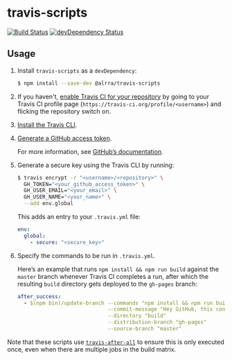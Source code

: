 # travis-scripts

[![Build Status](https://travis-ci.org/alrra/travis-scripts.svg?branch=master)](https://travis-ci.org/alrra/travis-scripts)
[![devDependency Status](https://david-dm.org/alrra/travis-scripts/dev-status.svg)](https://david-dm.org/alrra/travis-scripts#info=devDependencies)


## Usage

1. Install `travis-scripts` as a `devDependency`:

    ```bash
    $ npm install --save-dev @alrra/travis-scripts
    ```

2. If you haven't, [enable Travis CI for your
repository](https://docs.travis-ci.com/user/getting-started/#To-get-started-with-Travis-CI%3A)
by going to your Travis CI profile page (`https://travis-ci.org/profile/<username>`)
and flicking the repository switch on.

3. [Install the Travis CLI](https://docs.travis-ci.com/user/encryption-keys/#Usage).

4. [Generate a GitHub access token](https://github.com/settings/tokens).

   For more information, see [GitHub’s documentation](https://help.github.com/articles/creating-an-access-token-for-command-line-use/).

5. Generate a secure key using the Travis CLI by running:

    ```bash
    $ travis encrypt -r "<username>/<repository>" \
      GH_TOKEN="<your_github_access_token>" \
      GH_USER_EMAIL="<your_email>" \
      GH_USER_NAME="<your_name>" \
      --add env.global
    ```

    This adds an entry to your `.travis.yml` file:

    ```yaml
    env:
      global:
        - secure: "<secure_key>"
    ```

6. Specify the commands to be run in `.travis.yml`.

    Here’s an example that runs `npm install && npm run build`
    against the `master` branch whenever Travis CI completes a run,
    after which the resulting `build` directory gets deployed to
    the `gh-pages` branch:

    ```yml
    after_success:
      - $(npm bin)/update-branch --commands "npm install && npm run build"
                                 --commit-message "Hey GitHub, this content is for you! [skip ci]"
                                 --directory "build"
                                 --distribution-branch "gh-pages"
                                 --source-branch "master"
    ```


Note that these scripts use [`travis-after-all`](https://github.com/alrra/travis-after-all#readme)
to ensure this is only executed once, even when there are multiple jobs
in the build matrix.
